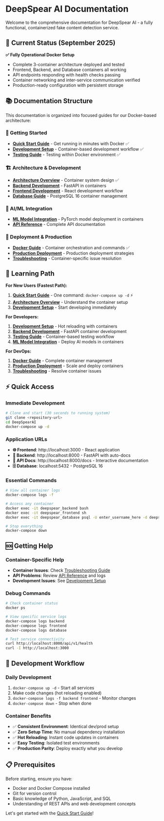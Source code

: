 # DeepSpear AI Documentation

Welcome to the comprehensive documentation for DeepSpear AI - a fully functional, containerized fake content detection service.

## 🎉 Current Status (September 2025)

**✅ Fully Operational Docker Setup**
- Complete 3-container architecture deployed and tested
- Frontend, Backend, and Database containers all working
- API endpoints responding with health checks passing
- Container networking and inter-service communication verified
- Production-ready configuration with persistent storage

## 📚 Documentation Structure

This documentation is organized into focused guides for our Docker-based architecture:

### 🚀 Getting Started
- **[Quick Start Guide](./01-quick-start.md)** - Get running in minutes with Docker ✅
- **[Development Setup](./02-development-setup.md)** - Container-based development workflow ✅  
- **[Testing Guide](./03-testing.md)** - Testing within Docker environment ✅

### 🏗️ Architecture & Development
- **[Architecture Overview](./04-architecture.md)** - Container system design ✅
- **[Backend Development](./05-backend-development.md)** - FastAPI in containers
- **[Frontend Development](./06-frontend-development.md)** - React development workflow
- **[Database Guide](./07-database.md)** - PostgreSQL 16 container management

### 🤖 AI/ML Integration
- **[ML Model Integration](./08-ml-integration.md)** - PyTorch model deployment in containers
- **[API Reference](./09-api-reference.md)** - Complete API documentation

### 🚀 Deployment & Production
- **[Docker Guide](./10-docker.md)** - Container orchestration and commands ✅
- **[Production Deployment](./11-production.md)** - Production deployment strategies
- **[Troubleshooting](./12-troubleshooting.md)** - Container-specific issue resolution

## 🎯 Learning Path

**For New Users (Fastest Path):**
1. **[Quick Start Guide](./01-quick-start.md)** - One command: `docker-compose up -d` ⚡
2. **[Architecture Overview](./04-architecture.md)** - Understand the container setup
3. **[Development Setup](./02-development-setup.md)** - Start developing immediately

**For Developers:**
1. **[Development Setup](./02-development-setup.md)** - Hot reloading with containers
2. **[Backend Development](./05-backend-development.md)** - FastAPI container development
3. **[Testing Guide](./03-testing.md)** - Container-based testing workflow
4. **[ML Model Integration](./08-ml-integration.md)** - Deploy AI models in containers

**For DevOps:**
1. **[Docker Guide](./10-docker.md)** - Complete container management
2. **[Production Deployment](./11-production.md)** - Scale and deploy containers
3. **[Troubleshooting](./12-troubleshooting.md)** - Resolve container issues

## ⚡ Quick Access

### Immediate Development
```bash
# Clone and start (30 seconds to running system)
git clone <repository-url>
cd DeepSpearAI
docker-compose up -d
```

### Application URLs
- **🌐 Frontend**: http://localhost:3000 - React application
- **🔧 Backend**: http://localhost:8000 - FastAPI with auto-docs
- **📖 API Docs**: http://localhost:8000/docs - Interactive documentation
- **🗄️ Database**: localhost:5432 - PostgreSQL 16

### Essential Commands
```bash
# View all container logs
docker-compose logs -f

# Access any container
docker exec -it deepspear_backend bash
docker exec -it deepspear_frontend sh  
docker exec -it deepspear_database psql -U enter_username_here -d deepspearai

# Stop everything
docker-compose down
```

## 🆘 Getting Help

### Container-Specific Help
- **Container Issues**: Check [Troubleshooting Guide](./12-troubleshooting.md)
- **API Problems**: Review [API Reference](./09-api-reference.md) and logs
- **Development Issues**: See [Development Setup](./02-development-setup.md)

### Debug Commands
```bash
# Check container status
docker ps

# View specific service logs
docker-compose logs backend
docker-compose logs frontend
docker-compose logs database

# Test service connectivity
curl http://localhost:8000/api/v1/health
curl -I http://localhost:3000
```

## 🔄 Development Workflow

### Daily Development
1. `docker-compose up -d` - Start all services
2. Make code changes (hot reloading enabled)
3. `docker-compose logs -f backend frontend` - Monitor changes
4. `docker-compose down` - Stop when done

### Container Benefits
- ✅ **Consistent Environment**: Identical dev/prod setup
- ✅ **Zero Setup Time**: No manual dependency installation  
- ✅ **Hot Reloading**: Instant code updates in containers
- ✅ **Easy Testing**: Isolated test environments
- ✅ **Production Parity**: Deploy exactly what you develop

## 📋 Prerequisites

Before starting, ensure you have:
- Docker and Docker Compose installed
- Git for version control
- Basic knowledge of Python, JavaScript, and SQL
- Understanding of REST APIs and web development concepts

Let's get started with the [Quick Start Guide](./01-quick-start.md)!
